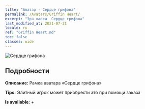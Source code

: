 ```yaml
---
title: "Аватар - Сердце грифона"
permalink: /Avatars/Griffin Heart/
excerpt: "Эра хаоса  Сердце грифона"
last_modified_at: 2021-07-21
locale: ru
ref: "Griffin Heart.md"
toc: false
classes: wide
---
```

 ![Сердце грифона](/images/a/avatarFrame_6.png)

## Подробности

 **Описание:** Рамка аватара «Сердце грифона» 

 **Tips:** Элитный игрок может приобрести это при помощи заказа 

 **Is available:**  + 

